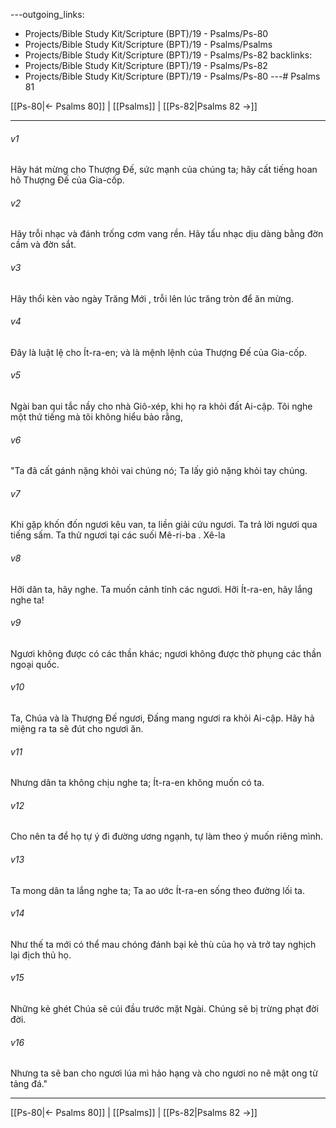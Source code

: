---outgoing_links:
  - Projects/Bible Study Kit/Scripture (BPT)/19 - Psalms/Ps-80
  - Projects/Bible Study Kit/Scripture (BPT)/19 - Psalms/Psalms
  - Projects/Bible Study Kit/Scripture (BPT)/19 - Psalms/Ps-82
backlinks:
  - Projects/Bible Study Kit/Scripture (BPT)/19 - Psalms/Ps-82
  - Projects/Bible Study Kit/Scripture (BPT)/19 - Psalms/Ps-80
---# Psalms 81

[[Ps-80|← Psalms 80]] | [[Psalms]] | [[Ps-82|Psalms 82 →]]
***



###### v1 
Hãy hát mừng cho Thượng Đế, sức mạnh của chúng ta; hãy cất tiếng hoan hô Thượng Đế của Gia-cốp. 

###### v2 
Hãy trỗi nhạc và đánh trống cơm vang rền. Hãy tấu nhạc dịu dàng bằng đờn cầm và đờn sắt. 

###### v3 
Hãy thổi kèn vào ngày Trăng Mới , trỗi lên lúc trăng tròn để ăn mừng. 

###### v4 
Đây là luật lệ cho Ít-ra-en; và là mệnh lệnh của Thượng Đế của Gia-cốp. 

###### v5 
Ngài ban qui tắc nầy cho nhà Giô-xép, khi họ ra khỏi đất Ai-cập. Tôi nghe một thứ tiếng mà tôi không hiểu bảo rằng, 

###### v6 
"Ta đã cất gánh nặng khỏi vai chúng nó; Ta lấy giỏ nặng khỏi tay chúng. 

###### v7 
Khi gặp khốn đốn ngươi kêu van, ta liền giải cứu ngươi. Ta trả lời ngươi qua tiếng sấm. Ta thử ngươi tại các suối Mê-ri-ba . Xê-la 

###### v8 
Hỡi dân ta, hãy nghe. Ta muốn cảnh tỉnh các ngươi. Hỡi Ít-ra-en, hãy lắng nghe ta! 

###### v9 
Ngươi không được có các thần khác; ngươi không được thờ phụng các thần ngoại quốc. 

###### v10 
Ta, Chúa và là Thượng Đế ngươi, Đấng mang ngươi ra khỏi Ai-cập. Hãy hả miệng ra ta sẽ đút cho ngươi ăn. 

###### v11 
Nhưng dân ta không chịu nghe ta; Ít-ra-en không muốn có ta. 

###### v12 
Cho nên ta để họ tự ý đi đường ương ngạnh, tự làm theo ý muốn riêng mình. 

###### v13 
Ta mong dân ta lắng nghe ta; Ta ao ước Ít-ra-en sống theo đường lối ta. 

###### v14 
Như thế ta mới có thể mau chóng đánh bại kẻ thù của họ và trở tay nghịch lại địch thủ họ. 

###### v15 
Những kẻ ghét Chúa sẽ cúi đầu trước mặt Ngài. Chúng sẽ bị trừng phạt đời đời. 

###### v16 
Nhưng ta sẽ ban cho ngươi lúa mì hảo hạng và cho ngươi no nê mật ong từ tảng đá."

***
[[Ps-80|← Psalms 80]] | [[Psalms]] | [[Ps-82|Psalms 82 →]]
